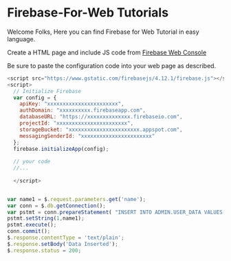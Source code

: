 # Firebase-For-Web Tutorials


Welcome Folks, Here you can find Firebase for Web Tutorial in easy language.

Create a HTML page and include JS code from [Firebase Web Console](https://console.firebase.google.com)

Be sure to paste the configuration code into your web page as described.
```js
<script src="https://www.gstatic.com/firebasejs/4.12.1/firebase.js"></script>
<script>
  // Initialize Firebase
  var config = {
    apiKey: "xxxxxxxxxxxxxxxxxxxxxxx",
    authDomain: "xxxxxxxxxx.firebaseapp.com",
    databaseURL: "https://xxxxxxxxxxxxxx.firebaseio.com",
    projectId: "xxxxxxxxxxxxxxxxxxxxxxx",
    storageBucket: "xxxxxxxxxxxxxxxxxxxxxxx.appspot.com",
    messagingSenderId: "xxxxxxxxxxxxxxxxxxxxxxx"
  };
  firebase.initializeApp(config);
  
  // your code
  //...
  
  </script>

```


```js

var name1 = $.request.parameters.get('name');
var conn = $.db.getConnection(); 
var pstmt = conn.prepareStatement( "INSERT INTO ADMIN.USER_DATA VALUES(?)" );
pstmt.setString(1,name1);
pstmt.execute(); 
conn.commit(); 
$.response.contentType = 'text/plain';
$.response.setBody('Data Inserted');
$.response.status = 200;

```

